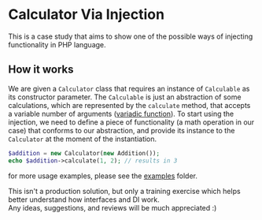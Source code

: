 # Calculator Via Injection

This is a case study that aims to show one of the possible ways of injecting functionality in PHP language.


## How it works
 
We are given a `Calculator` class that requires an instance of `Calculable` as its constructor parameter. The
`Calculable` is just an abstraction of some calculations, which are represented by the `calculate` method, that
accepts a variable number of arguments ([variadic function](https://en.wikipedia.org/wiki/Variadic_function)). To
start using the injection, we need to define a piece of functionality (a math operation in our case) that conforms
to our abstraction, and provide its instance to the `Calculator` at the moment of the instantiation.

```php
$addition = new Calculator(new Addition());
echo $addition->calculate(1, 2); // results in 3
```
for more usage examples, please see the [examples](examples/) folder.


This isn't a production solution, but only a training exercise which helps better understand how interfaces and DI work.  
Any ideas, suggestions, and reviews will be much appreciated :)
